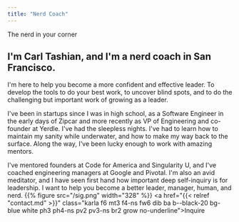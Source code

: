 ```yaml
---
title: "Nerd Coach"
---
```


<div class="remark">The nerd in your corner</div>
<div class="intro serif">
  <h2>I'm Carl Tashian, and I'm a nerd coach in San Francisco.</h2>
</div>

I'm here to help you become a more confident and effective leader. To develop the tools to do your best work, to uncover blind spots, and to do the challenging but important work of growing as a leader.

I've been in startups since I was in high school, as a Software Engineer in the early days of Zipcar and more recently as VP of Engineering and co-founder at Yerdle. I've had the sleepless nights. I've had to learn how to maintain my sanity while underwater, and how to make my way back to the surface. Along the way, I've been lucky enough to work with amazing mentors.

I've mentored founders at Code for America and Singularity U, and I've coached engineering managers at Google and Pivotal. I'm also an avid meditator, and I have seen first hand how important deep self-inquiry is for leadership. I want to help you become a better leader, manager, human, and nerd.
{{% figure src="/sig.png" width="328" %}}
<a href="{{< relref "contact.md" >}}" class="karla f6 mt3 f4-ns fw6 dib ba b--black-20 bg-blue white ph3 ph4-ns pv2 pv3-ns br2 grow no-underline">Inquire</a>

